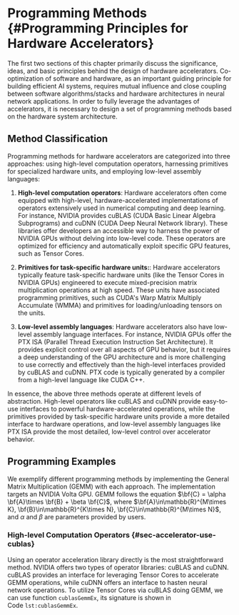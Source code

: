 # Programming Methods {#Programming Principles for Hardware Accelerators}

The first two sections of this chapter primarily discuss the
significance, ideas, and basic principles behind the design of hardware
accelerators. Co-optimization of software and hardware, as an important
guiding principle for building efficient AI systems, requires mutual
influence and close coupling between software algorithms/stacks and
hardware architectures in neural network applications. In order to fully
leverage the advantages of accelerators, it is necessary to design a set
of programming methods based on the hardware system architecture.

## Method Classification

Programming methods for hardware accelerators are categorized into three
approaches: using high-level computation operators, harnessing
primitives for specialized hardware units, and employing low-level
assembly languages:

1.  **High-level computation operators**: Hardware accelerators often
    come equipped with high-level, hardware-accelerated implementations
    of operators extensively used in numerical computing and deep
    learning. For instance, NVIDIA provides cuBLAS (CUDA Basic Linear
    Algebra Subprograms) and cuDNN (CUDA Deep Neural Network library).
    These libraries offer developers an accessible way to harness the
    power of NVIDIA GPUs without delving into low-level code. These
    operators are optimized for efficiency and automatically exploit
    specific GPU features, such as Tensor Cores.

2.  **Primitives for task-specific hardware units:**: Hardware
    accelerators typically feature task-specific hardware units (like
    the Tensor Cores in NVIDIA GPUs) engineered to execute
    mixed-precision matrix multiplication operations at high speed.
    These units have associated programming primitives, such as CUDA's
    Warp Matrix Multiply Accumulate (WMMA) and primitives for
    loading/unloading tensors on the units.

3.  **Low-level assembly languages**: Hardware accelerators also have
    low-level assembly language interfaces. For instance, NVIDIA GPUs
    offer the PTX ISA (Parallel Thread Execution Instruction Set
    Architecture). It provides explicit control over all aspects of GPU
    behavior, but it requires a deep understanding of the GPU
    architecture and is more challenging to use correctly and
    effectively than the high-level interfaces provided by cuBLAS and
    cuDNN. PTX code is typically generated by a compiler from a
    high-level language like CUDA C++.

In essence, the above three methods operate at different levels of
abstraction. High-level operators like cuBLAS and cuDNN provide
easy-to-use interfaces to powerful hardware-accelerated operations,
while the primitives provided by task-specific hardware units provide a
more detailed interface to hardware operations, and low-level assembly
languages like PTX ISA provide the most detailed, low-level control over
accelerator behavior.

## Programming Examples

We exemplify different programming methods by implementing the General
Matrix Multiplication (GEMM) with each approach. The implementation
targets an NVIDIA Volta GPU. GEMM follows the equation
$\bf{C} = \alpha \bf{A}\times \bf{B} + \beta \bf{C}$, where
$\bf{A}\in\mathbb{R}^{M\times K}, \bf{B}\in\mathbb{R}^{K\times N}, \bf{C}\in\mathbb{R}^{M\times N}$,
and $\alpha$ and $\beta$ are parameters provided by users.

### High-level Computation Operators {#sec-accelerator-use-cublas}

Using an operator acceleration library directly is the most
straightforward method. NVIDIA offers two types of operator libraries:
cuBLAS and cuDNN. cuBLAS provides an interface for leveraging Tensor
Cores to accelerate GEMM operations, while cuDNN offers an interface to
hasten neural network operations. To utilize Tensor Cores via cuBLAS
doing GEMM, we can use function `cublasGemmEx`, its signature is shown
in Code `lst:cublasGemmEx`.
